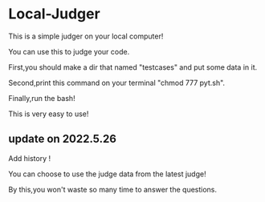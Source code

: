 # Local-Judger

This is a simple judger on your local computer!

You can use this to judge your code.

First,you should make a dir that named "testcases" and put some data in it.

Second,print this command on your terminal "chmod 777 pyt.sh".

Finally,run the bash!

This is very easy to use!

## update on 2022.5.26

Add history !

You can choose to use the judge data from the latest judge!

By this,you won't waste so many time to answer the questions.
